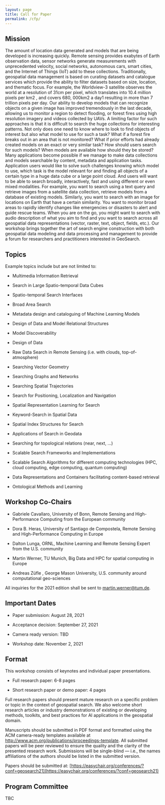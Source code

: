 ```yaml
---
layout: page
title: Call for Paper
permalink: /cfp/
---
```

## Mission

The amount of location data generated and models that are being developed is
increasing quickly. Remote sensing provides exabytes of Earth observation data,
sensor networks generate measurements with unprecedented velocity, social
networks, autonomous cars, smart cities, and the Internet of Things (IoT) add to
these collections. Traditionally, geospatial data management is based on
curating datasets and catalogue services which provide the ability to filter
datasets based on size, location, and thematic focus. For example, the
Worldview-3 satellite observes the world at a resolution of 31cm per pixel,
which translates into 10.4 million pixels per km2 , and covers 680, 000km2 a
day1 resulting in more than 7 trillion pixels per day. Our ability to develop
models that can recognize objects on a given image has improved tremendously in
the last decade, allowing us to monitor a region to detect flooding, or forest
fires using high resolution imagery and videos collected by UAVs. A limiting
factor for such approaches is that it is difficult to search the huge
collections for interesting patterns. Not only does one need to know where to
look to find objects of interest but also what model to use for such a task?
What if a forest fire breaks out in an area that is not monitored? What if prior
efforts had already created models on an exact or very similar task? How should
users search for such models? When models are available how should they be
stored? Many applications become possible if we manage to make data collections
and models searchable by content, metadata and application tasks. Application
users would like to solve such challenges knowing which model to use, which task
is the model relevant for and finding all objects of a certain type in a huge
data cube or a large point cloud. And users will want to be able to search
broadly, interactively, fast and using different or even mixed modalities. For
example, you want to search using a text query and retrieve images from a
satellite data collection, retrieve models from a database of existing models.
Similarly, you want to search with an image for locations on Earth that have a
certain similarity. You want to monitor broad areas to rapidly identify changes
like emergencies or disasters to alert and guide rescue teams. When you are on
the go, you might want to search with audio description of what you aim to find
and you want to search across all geospatial data representations (vector,
raster, text, object, fields, etc.). Our workshop brings together the art of
search engine construction with both geospatial data modeling and data
processing and management to provide a forum for researchers and practitioners
interested in GeoSearch.

## **Topics**

Example topics include but are not limited to:

-   Multimedia Information Retrieval

-   Search in Large Spatio-temporal Data Cubes

-   Spatio-temporal Search Interfaces

-   Broad Area Search

-   Metadata design and cataloguing of Machine Learning Models

-   Design of Data and Model Relational Structures

-   Model Discoverability

-   Design of Data

-   Raw Data Search in Remote Sensing (i.e. with clouds, top-of-atmosphere)

-   Searching Vector Geometry

-   Searching Graphs and Networks

-   Searching Spatial Trajectories

-   Search for Positioning, Localization and Navigation

-   Spatial Representation Learning for Search

-   Keyword-Search in Spatial Data

-   Spatial Index Structures for Search

-   Applications of Search in Geodata

-   Searching for topological relations (near, next, ...)

-   Scalable Search Frameworks and Implementations

-   Scalable Search Algorithms for different computing technologies (HPC, cloud
    computing, edge computing, quantum computing)

-   Data Representations and Containers facilitating content-based retrieval

-   Ontological Methods and Learning

## **Workshop Co-Chairs**

-   Gabriele Cavallaro, University of Bonn, Remote Sensing and High-Performance
    Computing from the European community

-   Dora B. Heras, University of Santiago de Compostela, Remote Sensing and
    High-Performance Computing in Europe

-   Dalton Lunga, ORNL, Machine Learning and Remote Sensing Expert from the U.S.
    community

-   Martin Werner, TU Munich, Big Data and HPC for spatial computing in Europe

-   Andreas Züfle , George Mason University, U.S. community around computational
    geo-sciences

All inquiries for the 2021 edition shall be sent to
[martin.werner@tum.de](mailto:martin.werner@tum.de).

## **Important Dates**

-   Paper submission: August 28, 2021

-   Acceptance decision: September 27, 2021

-   Camera ready version: TBD

-   Workshop date: November 2, 2021

## **Format**

This workshop consists of keynotes and individual paper presentations.

-   Full research paper: 6-8 pages

-   Short research paper or demo paper: 4 pages

Full research papers should present mature research on a specific problem or
topic in the context of geospatial search. We also welcome short research
articles or industry demonstrations of existing or developing methods, toolkits,
and best practices for AI applications in the geospatial domain.

Manuscripts should be submitted in PDF format and formatted using the ACM
camera-ready templates available at
<http://www.acm.org/publications/proceedings-template>. All submitted papers
will be peer reviewed to ensure the quality and the clarity of the presented
research work. Submissions will be single-blind — i.e., the names affiliations
of the authors should be listed in the submitted version.

Papers should be submitted at: [https://easychair.org/conferences/?conf=geosearch21](https://easychair.org/conferences/?conf=geosearch21)

## **Program Committee**

TBC

